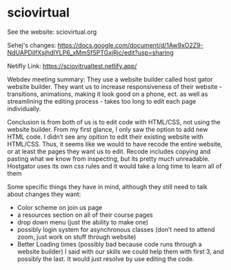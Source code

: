 # sciovirtual
See the website: sciovirtual.org

Sehej's changes: https://docs.google.com/document/d/1Aw9xO2Z9-NdUAPDilfXsjhdIYLP6_xMmSf5PTGxjRjc/edit?usp=sharing

Netifly Link: https://sciovitrualtest.netlify.app/

Webdev meeting summary:
They use a website builder called host gator website builder.
They want us to increase responsiveness of their website - transitions, animations, making it look good on a phone, ect. as well as streamlining the editing process - takes too long to edit each page individually.

Conclusion is from both of us is to edit code with HTML/CSS, not using the website builder.
From my first glance, I only saw the option to add new HTML code. 
I didn’t see any opition to edit their existing website with HTML/CSS.
Thus, it seems like we would to have recode the entire website, or at least the pages they want us to edit.
Recode includes copying and pasting what we know from inspecting, but its pretty much unreadable.  Hostgator uses its own css rules and it would take a long time to learn all of them

Some specific things they have in mind, although they still need to talk about changes they want:
- Color scheme on join us page
- a resources section on all of their course pages
- drop down menu (just the ability to make one)
- possibly login system for asynchronous classes (don’t need to attend zoom, just work on stuff through website)
- Better Loading times (possibly bad because code runs through a website builder)
I said with our skills we could help them with first 3, and possibly the last. It would just resolve by use editing the code.
